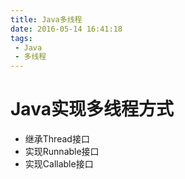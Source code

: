 ```yaml
---
title: Java多线程
date: 2016-05-14 16:41:18
tags:
 - Java
 - 多线程
---
```


# Java实现多线程方式

- 继承Thread接口
- 实现Runnable接口
- 实现Callable接口 